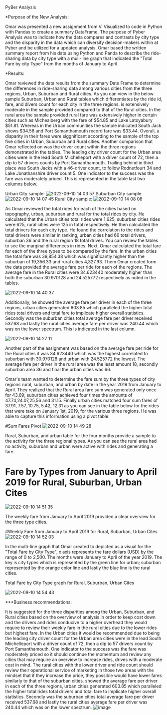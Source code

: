 PyBer Analysis

*Purpose of the New Analysis:

Omar was presented a new assignment from V. Visualized to code in Python with Pandas to create a summary DataFrame. The purpose of Pyber Analysis was to indicate how the data compares and contrasts by city type and the disparity in the data which can diversify decision-makers within at Pyber and be utilized for a updated analysis. Omar based the written summary report from his data using Python and Panda to describe the ride-sharing data by city type with a muli-line graph that indicated the "Total Fare by city Type" from the months of January to April. 

*Results:

Omar reviewed the data results from the summary Date Frame to determine the differences in ride-sharing data among various cities from the three regions, Urban, Suburban and Rural cities. As you can view in the below sample Suburban, Urban and Rural tables which differentiates by the ride id, fare, and divers count for each city in the three regions. is extensively moderate in the sample provided compared to that of the Rural cities. In the rural area the sample provided rural fare was extensively higher in certain cities such as Michealberg with the fare of $54.85 and Lake Latoyabury $51.81. Whereas in the Urban communities the sample indicated South Jack shows $34.58 and Port Samanthamouth record fare was $33.44. Overall, a disparity in their fares were siggnificant according to the sample of the top five cities in Urban, Suburban and Rural cities.
Another comparison that Omar reflected on was the driver count within the three regions demonstrated in the tables. The leading city driver count for the Urban area cities were in the lead South Miichelleport with a driver count of 72, then a dip to 57 drivers counts by Port Samanthamouth. Trailing behind in third place was South Jacks with a 46-driver count, to follow Rodnetfourt 34 and Lake Jonathanshire driver count 5. One indicator to the success was the fare was moderately priced. This is represented in the table last two columns below. 


Urban City sample:
![2022-09-10 14 03 57](https://user-images.githubusercontent.com/107796290/189496094-37186003-0376-4bd0-b204-fe324d928bd5.png)
Suburban City sample:
![2022-09-10 14 07 45](https://user-images.githubusercontent.com/107796290/189496196-f9804f84-1181-45ac-9249-cb17f711b3ad.png)
Rural City sample:
![2022-09-10 14 08 08](https://user-images.githubusercontent.com/107796290/189496209-e244d865-3ee7-41a5-acf7-452a2f60d725.png)

  As Omar reviewed the total rides for each of the cities based on topography, urban, suburban and rural for the total rides by city. He calculated that the Urban cities total rides were 1,625, suburban cities rides were 625, rural cities were 125 in total respectively. He then calculated the total drivers for each city type. He found the correlation to the rides and total drivers were similar in ranking, urban cities had 66 total drivers, suburban 36 and the rural region 18 total drives. You can review the tables to see the marginal differences in rides. 
  Next, Omar calculated the total fare for each of the three types to be compared by the fare. In the urban cities the total fare was 39,854.38 which was significantly higher than the suburban of 19,356.33 and rural cities 4,327.93. Them Omar created form the data provided the average fare per ride for each of the regions. The average fare in the Rural cities were 34.623440 moderately higher than both the suburban 30.970128 and 24.525772 respectively as noted in the tables. 

![2022-09-10 14 40 37](https://user-images.githubusercontent.com/107796290/189497281-3f7d5eaf-a56b-4e19-b3ae-cf173adb400c.png)

Additionally, he showed the average fare per driver in each of the three regions, urban cities generated 603.85 which paralleled the higher total rides total drivers and total fare to implicate higher overall statistics. Secondly was the suburban cities total average fare per driver received 537.68 and lastly the rural cities average fare per driver was 240.44 which was on the lower spectrum. This is indicated in the last column. 

![2022-09-10 14 27 11](https://user-images.githubusercontent.com/107796290/189496847-6cfd5ae5-b4f3-46cb-9995-2d885007aea7.png)


  Another part of the assignment was based on the average fare per ride for the Rural cities it was 34.623440 which was the highest correlated to suburban with 30.970128 and urban with 24.525772 the lowest. The average fare per driver in the rural area was the least amount 18, secondly suburban area 36 and final the urban cities was 66.  
  
  Omar's team wanted to determine the fare sum by the three types of city regions rural, suburban, and urban by date in the year 2019 from January to April. 
They realized that the Rural area fare sum was generated only once for 43.69; suburban cities achieved four times the amounts of 47.74,24.07,25,56 and 31.15. Finally urban cities matched four sum fares of 37.91, 7.57, 10.75, 5.42, 12.31 as you can see in the table below for the rides that were take on January 1st, 2019, for the various three regions. He was able to capture this information using a pivot table. 
  
  
  #Sum Fares Pivot 
  ![2022-09-10 14 49 28](https://user-images.githubusercontent.com/107796290/189497547-0f91d8e7-8169-4f54-a6a6-226ae90d0738.png)

Rural, Suburban, and urban table for the four months provide a sample to the activity for the three regional types. As you can see the rural area had no activity, suburban and urban were active with rides and generating a fare.

# Fare by Types from January to April 2019 for Rural, Suburban, Urban Cites

![2022-09-10 14 51 35](https://user-images.githubusercontent.com/107796290/189497634-3c7c48c8-e6dd-48c6-b565-644140a45bb3.png)

The weekly fare from January to April 2019 provided a clear overview for the three type cities. 

#Weekly Fare from January to April 2019 for Rural, Suburban, Urban Cites
![2022-09-10 14 52 03](https://user-images.githubusercontent.com/107796290/189497665-b05ec5a4-8414-4ad0-a377-b418a10350cc.png)



In the multi-line graph that Omar created to depicted as a visual for the "Total Fare by City Type", x axis represents the fare dollars (USD) by the range of 0 to 2,500. The months were January to April of the year 2019. The key is city types which is represented by the green line for urban; suburban represented by the orange color line and lastly the blue line is the rural cities. 


Total Fare by City Type graph for Rural, Suburban, Urban Cites

![2022-09-10 14 54 43](https://user-images.githubusercontent.com/107796290/189497732-8dcdc414-e01d-4c84-ae23-b5653d053c35.png)


***Business recommendations:

It is suggested for the three disparities among the Urban, Suburban, and Rural cities based on the overview of analysis in order to keep cost down and the drivers and rides conducive to a higher overhead they would require to review their weekly fare in the rural cities due to the lower rides but highest fare. In the Urban cities it would be recommended due to being the leading city driver count for the Urban area cities were in the lead South Miichelleport with a driver count of 72, then a dip to 57 drivers count by Port Samanthamouth. One indicator to the success was the fare was moderately priced so it should continue the momentum and review any cities that may require an overview to increase rides, drives with a moderate cost in mind. The rural cities with the lower driver and ride count should review their operational service of marketing in those two areas with the mindset that if they increase the price, they possible would have lower fares similarly to that of the suburban cities. showed the average fare per driver in each of the three regions, urban cities generated 603.85 which paralleled the higher total rides total drivers and total fare to implicate higher overall statistics. Secondly was the suburban cities total average fare per driver received 537.68 and lastly the rural cities average fare per driver was 240.44 which was on the lower spectrum.
![image](https://user-images.githubusercontent.com/107796290/189498596-e4cf43dd-d380-49ea-b7f7-11cd48a83c1c.png)






